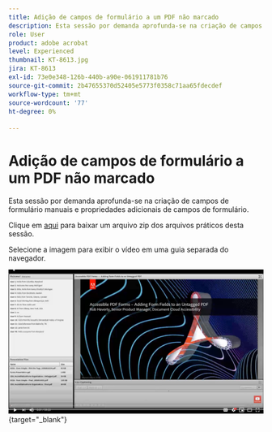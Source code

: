 ```yaml
---
title: Adição de campos de formulário a um PDF não marcado
description: Esta sessão por demanda aprofunda-se na criação de campos de formulário manuais e propriedades adicionais de campos de formulário
role: User
product: adobe acrobat
level: Experienced
thumbnail: KT-8613.jpg
jira: KT-8613
exl-id: 73e0e348-126b-440b-a90e-061911781b76
source-git-commit: 2b47655370d52405e5773f0358c71aa65fdecdef
workflow-type: tm+mt
source-wordcount: '77'
ht-degree: 0%

---
```


# Adição de campos de formulário a um PDF não marcado

Esta sessão por demanda aprofunda-se na criação de campos de formulário manuais e propriedades adicionais de campos de formulário.

Clique em [aqui](../assets/accessibilitysession6.zip) para baixar um arquivo zip dos arquivos práticos desta sessão.

Selecione a imagem para exibir o vídeo em uma guia separada do navegador.

[![Vídeo da sessão 6](../assets/Accessibilitysession6_YT.png)](https://youtu.be/xh4pJQiY0nw){target="_blank"}
